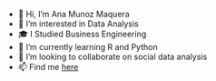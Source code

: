 - 👋 Hi, I’m Ana Munoz Maquera
- 👀 I’m interested in Data Analysis
- &#127891; I Studied Business Engineering
- 🌱 I’m currently learning R and Python
- 💞️ I’m looking to collaborate on social data analysis
- 📫 Find me <a href="http://bit.ly/anamumaq_">here</a>

<!---
anamumaq/anamumaq is a ✨ special ✨ repository because its `README.md` (this file) appears on your GitHub profile.
You can click the Preview link to take a look at your changes.
--->
